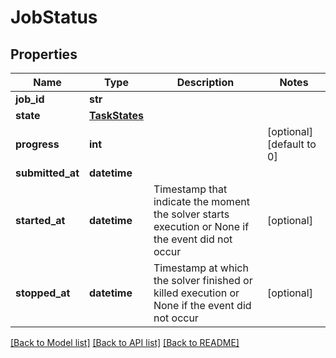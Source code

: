 # JobStatus

## Properties
Name | Type | Description | Notes
------------ | ------------- | ------------- | -------------
**job_id** | **str** |  | 
**state** | [**TaskStates**](TaskStates.md) |  | 
**progress** | **int** |  | [optional] [default to 0]
**submitted_at** | **datetime** |  | 
**started_at** | **datetime** | Timestamp that indicate the moment the solver starts execution or None if the event did not occur | [optional] 
**stopped_at** | **datetime** | Timestamp at which the solver finished or killed execution or None if the event did not occur | [optional] 

[[Back to Model list]](../README.md#documentation-for-models) [[Back to API list]](../README.md#documentation-for-api-endpoints) [[Back to README]](../README.md)


